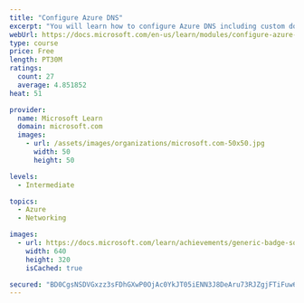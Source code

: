 ```yaml
---
title: "Configure Azure DNS"
excerpt: "You will learn how to configure Azure DNS including custom domain names and record sets."
webUrl: https://docs.microsoft.com/en-us/learn/modules/configure-azure-dns/
type: course
price: Free
length: PT30M
ratings:
  count: 27
  average: 4.851852
heat: 51

provider:
  name: Microsoft Learn
  domain: microsoft.com
  images:
    - url: /assets/images/organizations/microsoft.com-50x50.jpg
      width: 50
      height: 50

levels:
  - Intermediate

topics:
  - Azure
  - Networking

images:
  - url: https://docs.microsoft.com/learn/achievements/generic-badge-social.png
    width: 640
    height: 320
    isCached: true

secured: "BD0CgsNSDVGxzz3sFDhGXwP0OjAc0YkJT05iENN3J8DeAru73RJZgjFTiFuw62MAP02b7XQ2LB3QgjnvJikcNY4ppu5UAXQCI9ENogw5h7MthOtZSVKuL4hLGFEgmA4qBRtPoq3a0jlFUywTySSnX+nGu+WacEowr5M5qwxqm3xChNm5Qv4J4+4i85TBI2XgamXg1+DWyGWlATHJWFw8DZsP/0y10zfSnXBfH73Aq5AvkLWcwC7hWbiS+MzKpzCtXu23yeFgiQPHuREhkmWt2hQCfZXZ2ZL6Bq57JVG9+DfczyOkfY0HPOxdtKm5oby49A3kTHZBVgIn0LdMcblCqrimz4k9BVC1+74p24J9KktbzX51Dw+T0V3v0rNABf9IY8dLgs3wZoIl//gWDlUo39aJZy672Q+gjJxl7LbPKyc=;+di4gGyKlTFllb9cEBS6Tw=="
---
```



